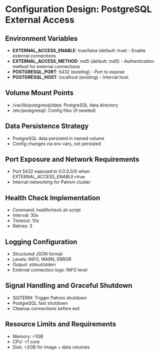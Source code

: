 # Configuration Design: PostgreSQL External Access

## Environment Variables
- **EXTERNAL_ACCESS_ENABLE**: true/false (default: true) - Enable external connections
- **EXTERNAL_ACCESS_METHOD**: md5 (default: md5) - Authentication method for external connections
- **POSTGRESQL_PORT**: 5432 (existing) - Port to expose
- **POSTGRESQL_HOST**: localhost (existing) - Internal host

## Volume Mount Points
- /var/lib/postgresql/data: PostgreSQL data directory
- /etc/postgresql/: Config files (if needed)

## Data Persistence Strategy
- PostgreSQL data persisted in named volume
- Config changes via env vars, not persisted

## Port Exposure and Network Requirements
- Port 5432 exposed to 0.0.0.0/0 when EXTERNAL_ACCESS_ENABLE=true
- Internal networking for Patroni cluster

## Health Check Implementation
- Command: healthcheck.sh script
- Interval: 30s
- Timeout: 10s
- Retries: 3

## Logging Configuration
- Structured JSON format
- Levels: INFO, WARN, ERROR
- Output: stdout/stderr
- External connection logs: INFO level

## Signal Handling and Graceful Shutdown
- SIGTERM: Trigger Patroni shutdown
- PostgreSQL fast shutdown
- Cleanup connections before exit

## Resource Limits and Requirements
- Memory: <1GB
- CPU: <1 core
- Disk: <2GB for image + data volumes
